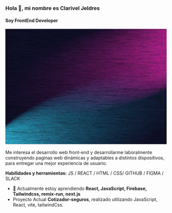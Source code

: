 ### Hola 👋, mi nombre es Clarivel Jeldres
#### Soy FrontEnd Developer
<img src='Banner Github.gif' height='360'>

Me interesa el desarrollo web front-end y desarrollarme laboralmente construyendo paginas web dinámicas y adaptables a distintos dispositivos, 
para entregar una mejor experiencia de usuario.



**Habilidades y herramientas:**  JS / REACT / HTML / CSS/ GITHUB / FIGMA / SLACK
 
- 🌱 Actualmente estoy aprendiendo **React, JavaScript, Firebase, Tailwindcss, remix-run, next.js**
- Proyecto Actual **Cotizador-seguros**, realizado utilizando JavaScript, React, vite, tailwindCss.


